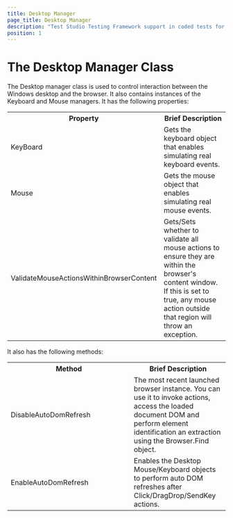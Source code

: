 ```yaml
---
title: Desktop Manager
page_title: Desktop Manager
description: "Test Studio Testing Framework support in coded tests for interactions between the execution machine and browser through the DesktopManager class. "
position: 1
---
```


# The Desktop Manager Class

The Desktop manager class is used to control interaction between the Windows desktop and the browser. It also contains instances of the Keyboard and Mouse managers. It has the following properties:

<table class="docs">
<tr>
	<th>Property</th><th>Brief Description</th>
</tr>
<tr>
	<td>KeyBoard</td>
	<td>Gets the keyboard object that enables simulating real keyboard events.</td>
</tr>
<tr>
	<td>Mouse</td>
	<td>Gets the mouse object that enables simulating real mouse events.</td>
</tr>
<tr>
	<td>ValidateMouseActionsWithinBrowserContent</td>
	<td>Gets/Sets whether to validate all mouse actions to ensure they are within the browser's content window. If this is set to true, any mouse action outside that region will throw an exception.</td>
</tr>
</table>

It also has the following methods:

<table class="docs">
<tr>
	<th style="width: 268px;">Method</th><th>Brief Description</th>
</tr>
<tr>
	<td>DisableAutoDomRefresh</td>
	<td>The most recent launched browser instance. You can use it to invoke actions, access the loaded document DOM and perform element identification an extraction using the Browser.Find object.</td>
</tr>
<tr>
	<td>EnableAutoDomRefresh</td>
	<td>Enables the Desktop Mouse/Keyboard objects to perform auto DOM refreshes after Click/DragDrop/SendKey actions.</td>
</tr>
</table>
